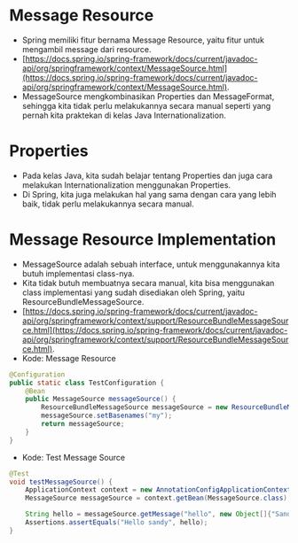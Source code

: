 # Message Resource
- Spring memiliki fitur bernama Message Resource, yaitu fitur untuk mengambil message dari resource.
- [https://docs.spring.io/spring-framework/docs/current/javadoc-api/org/springframework/context/MessageSource.html](https://docs.spring.io/spring-framework/docs/current/javadoc-api/org/springframework/context/MessageSource.html).
- MessageSource mengkombinasikan Properties dan MessageFormat, sehingga kita tidak perlu melakukannya secara manual seperti yang pernah kita praktekan di kelas Java Internationalization.

# Properties
- Pada kelas Java, kita sudah belajar tentang Properties dan juga cara melakukan Internationalization menggunakan Properties.
- Di Spring, kita juga melakukan hal yang sama dengan cara yang lebih baik, tidak perlu melakukannya secara manual.

# Message Resource Implementation
- MessageSource adalah sebuah interface, untuk menggunakannya kita butuh implementasi class-nya.
- Kita tidak butuh membuatnya secara manual, kita bisa menggunakan class implementasi yang sudah disediakan oleh Spring, yaitu ResourceBundleMessageSource.
- [https://docs.spring.io/spring-framework/docs/current/javadoc-api/org/springframework/context/support/ResourceBundleMessageSource.html](https://docs.spring.io/spring-framework/docs/current/javadoc-api/org/springframework/context/support/ResourceBundleMessageSource.html).
- Kode: Message Resource
```java
@Configuration
public static class TestConfiguration {
    @Bean
    public MessageSource messageSource() {
        ResourceBundleMessageSource messageSource = new ResourceBundleMessageSource();
        messageSource.setBasenames("my");
        return messageSource;
    }
}
```
- Kode: Test Message Source
```java
@Test
void testMessageSource() {
    ApplicationContext context = new AnnotationConfigApplicationContext(TestConfiguration.class);
    MessageSource messageSource = context.getBean(MessageSource.class);

    String hello = messageSource.getMessage("hello", new Object[]{"Sandy"}, Locale.getDefault());
    Assertions.assertEquals("Hello sandy", hello);
}
```